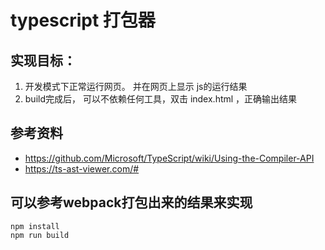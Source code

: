 # typescript  打包器

## 实现目标：

1. 开发模式下正常运行网页。 并在网页上显示 js的运行结果
2. build完成后， 可以不依赖任何工具，双击 index.html ，正确输出结果

## 参考资料

- https://github.com/Microsoft/TypeScript/wiki/Using-the-Compiler-API
- https://ts-ast-viewer.com/#


## 可以参考webpack打包出来的结果来实现

```
npm install
npm run build
```

